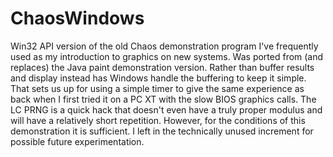# ChaosWindows

Win32 API version of the old Chaos demonstration program I've frequently used as my introduction to graphics on new systems.  Was ported from (and replaces) the Java paint demonstration version.  Rather than buffer results and display instead has Windows handle the buffering to keep it simple.  That sets us up for using a simple timer to give the same experience as back when I first tried it on a PC XT with the slow BIOS graphics calls.  The LC PRNG is a quick hack that doesn't even have a truly proper modulus and will have a relatively short repetition.  However, for the conditions of this demonstration it is sufficient.  I left in the technically unused increment for possible future experimentation.
